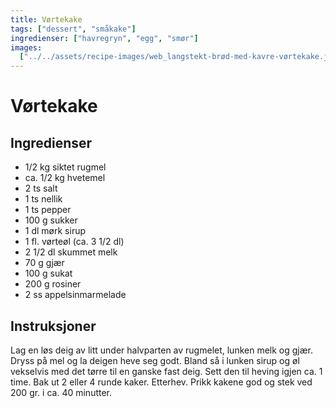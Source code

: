 ```yaml
---
title: Vørtekake
tags: ["dessert", "småkake"]
ingredienser: ["havregryn", "egg", "smør"]
images:
  ["../../assets/recipe-images/web_langstekt-brød-med-kavre-vørtekake.jpg"]
---
```


# Vørtekake

## Ingredienser

- 1/2 kg siktet rugmel
- ca. 1/2 kg hvetemel
- 2 ts salt
- 1 ts nellik
- 1 ts pepper
- 100 g sukker
- 1 dl mørk sirup
- 1 fl. vørteøl (ca. 3 1/2 dl)
- 2 1/2 dl skummet melk
- 70 g gjær
- 100 g sukat
- 200 g rosiner
- 2 ss appelsinmarmelade

## Instruksjoner

Lag en løs deig av litt under halvparten av rugmelet, lunken melk og gjær. Dryss på mel og la deigen heve seg godt. Bland så i lunken sirup og øl vekselvis med det tørre til en ganske fast deig. Sett den til heving igjen ca. 1 time. Bak ut 2 eller 4 runde kaker. Etterhev. Prikk kakene god og stek ved 200 gr. i ca. 40 minutter.
